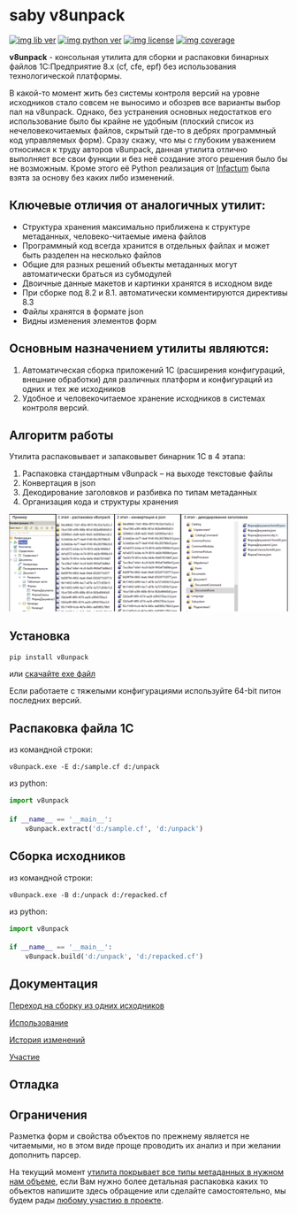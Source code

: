 # saby v8unpack

[![img lib ver](https://img.shields.io/pypi/v/v8unpack.svg "")](https://pypi.python.org/pypi/v8unpack)
[![img python ver](https://img.shields.io/pypi/pyversions/v8unpack.svg "")](https://pypi.python.org/pypi/v8unpack)
[![img license](https://img.shields.io/pypi/l/v8unpack.svg "")](https://pypi.python.org/pypi/v8unpack)
[![img coverage](https://img.shields.io/coveralls/saby/v8unpack.svg "")](https://coveralls.io/github/saby/v8unpack)

**v8unpack** - консольная утилита для сборки и распаковки бинарных файлов 
1С:Предприятие 8.х (cf, cfe, epf) без использования технологической платформы.

В какой-то момент жить без системы контроля версий на уровне исходников стало совсем не выносимо и обозрев все 
варианты выбор пал на v8unpack. Однако, без устранения основных недостатков его использование было бы крайне 
не удобным (плоский список из нечеловекочитаемых файлов, скрытый где-то в дебрях программный код управляемых форм). 
Сразу скажу, что мы с глубоким уважением относимся к труду авторов v8unpack, данная утилита отлично выполняет все 
свои функции и без неё создание этого решения было бы не возможным. Кроме этого её Python реализация от [Infactum](https://github.com/Infactum/onec_dtools) 
была взята за основу без каких либо изменений.

## Ключевые отличия от аналогичных утилит:
* Структура хранения максимально приближена к структуре метаданных, человеко-читаемые имена файлов
* Программный код всегда хранится в отдельных файлах и может быть разделен на несколько файлов
* Общие для разных решений объекты метаданных могут автоматически браться из субмодулей
* Двоичные данные макетов и картинки хранятся в исходном виде
* При сборке под 8.2 и 8.1. автоматически комментируются директивы 8.3
* Файлы хранятся в формате json
* Видны изменения элементов форм

## Основным назначением утилиты являются:
1.	Автоматическая сборка приложений 1С (расширения конфигураций, внешние обработки) 
для различных платформ и конфигураций из одних и тех же исходников
2.	Удобное и человекочитаемое хранение исходников в системах контроля версий.

## Алгоритм работы
Утилита распаковывает и запаковывет бинарник 1С в 4 этапа:

1.	Распаковка стандартным v8unpack – на выходе текстовые файлы
2.	Конвертация в json
3.	Декодирование заголовков и разбивка по типам метаданных
4.	Организация кода и структуры хранения

![Алгоритм работы](https://github.com/saby-integration/v8unpack/blob/main/docs/stage.png?raw=true)


## Установка

    pip install v8unpack

или [скачайте exe файл](https://github.com/saby-integration/v8unpack/raw/main/exe/v8unpack.exe)

Если работаете с тяжелыми конфигурациями используйте 64-bit питон последних версий.

## Распаковка файла 1С

из командной строки:

    v8unpack.exe -E d:/sample.cf d:/unpack

из python:
```python
import v8unpack

if __name__ == '__main__':
    v8unpack.extract('d:/sample.cf', 'd:/unpack')
```

## Сборка исходников

из командной строки:

    v8unpack.exe -B d:/unpack d:/repacked.cf

из python:

```python
import v8unpack

if __name__ == '__main__':
    v8unpack.build('d:/unpack', 'd:/repacked.cf')
```

## Документация

[Переход на сборку из одних исходников](https://github.com/saby-integration/v8unpack/blob/main/docs/transition.md)

[Использование](https://github.com/saby-integration/v8unpack/blob/main/docs/usage.md)

[История изменений](https://github.com/saby-integration/v8unpack/blob/main/docs/history.md)

[Участие](https://github.com/saby-integration/v8unpack/blob/main/docs/develop.md)

## Отладка

## Ограничения

Разметка форм и свойства объектов по прежнему является не читаемыми, но в этом виде проще проводить их 
анализ и при желании дополнить парсер.

На текущий момент [утилита покрывает все типы метаданных в нужном нам объеме](https://github.com/saby-integration/v8unpack/blob/main/src/v8unpack/metadata_types.py), 
если Вам нужно более детальная распаковка каких то объектов напишите здесь обращение
или сделайте самостоятельно, мы будем рады [любому участию в проекте](https://github.com/saby-integration/v8unpack/blob/main/docs/develop.md).
